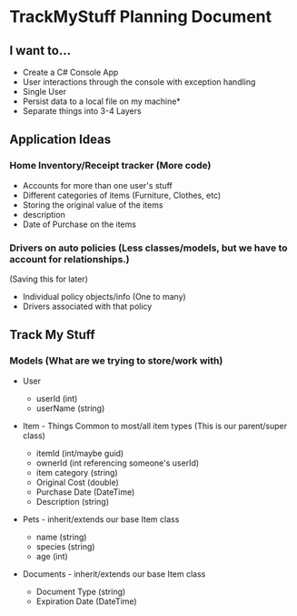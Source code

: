 # TrackMyStuff Planning Document

## I want to...

- Create a C# Console App
- User interactions through the console with exception handling
- Single User
- Persist data to a local file on my machine*
- Separate things into 3-4 Layers

## Application Ideas

### Home Inventory/Receipt tracker (More code)

- Accounts for more than one user's stuff
- Different categories of items (Furniture, Clothes, etc)
- Storing the original value of the items
- description
- Date of Purchase on the items

### Drivers on auto policies (Less classes/models, but we have to account for relationships.)

(Saving this for later)

- Individual policy objects/info (One to many)
- Drivers associated with that policy

## Track My Stuff

### Models (What are we trying to store/work with)

- User
  - userId (int)
  - userName (string)

- Item - Things Common to most/all item types (This is our parent/super class)
  - itemId (int/maybe guid)
  - ownerId (int referencing someone's userId)
  - item category (string)
  - Original Cost (double)
  - Purchase Date (DateTime)
  - Description (string)

- Pets - inherit/extends our base Item class
  - name (string)
  - species (string)
  - age (int)

- Documents - inherit/extends our base Item class
  - Document Type (string)
  - Expiration Date (DateTime)

